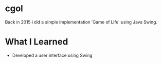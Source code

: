 # cgol
Back in 2015 i did a simple implementation 'Game of Life' using Java Swing.

# What I Learned
* Developed a user interface using Swing

